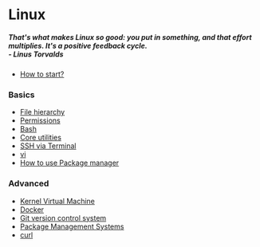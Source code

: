# Linux
##### <em> That's what makes Linux so good: you put in something, and that effort multiplies. It's a positive feedback cycle. <br> - Linus Torvalds </em> 
- [How to start?]()
### Basics
- [File hierarchy](https://man.archlinux.org/man/file-hierarchy.7.en)
- [Permissions](rwx.md)
- [Bash](https://learnxinyminutes.com/docs/bash/)
- [Core utilities](https://wiki.archlinux.org/title/core_utilities) 
- [SSH via Terminal](ssh.md)
- [vi](VI.md)
- [How to use Package manager]()


### Advanced
- [Kernel Virtual Machine](kvm.md)
- [Docker]()
- [Git version control system]()
- [Package Management Systems]()
- [curl](https://curl.se/)
